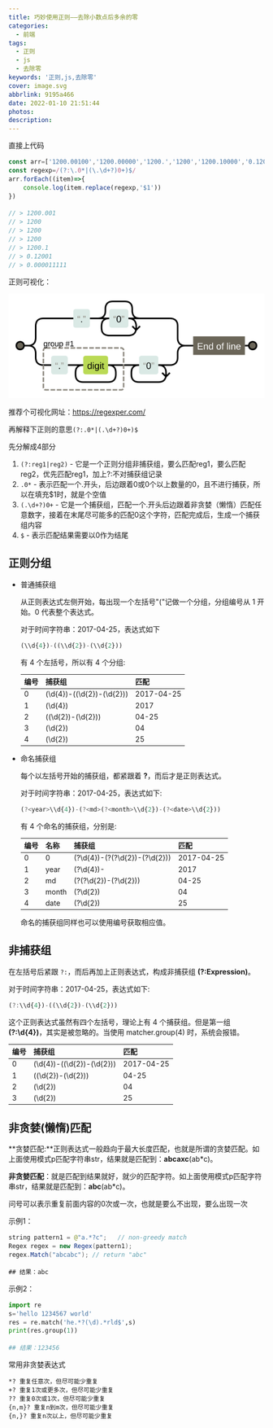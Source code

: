 ```yaml
---
title: 巧妙使用正则——去除小数点后多余的零
categories:
  - 前端
tags:
  - 正则
  - js
  - 去除零
keywords: '正则,js,去除零'
cover: image.svg
abbrlink: 9195a466
date: 2022-01-10 21:51:44
photos:
description:
---
```


直接上代码

```jsx
const arr=['1200.00100','1200.00000','1200.','1200','1200.10000','0.120010000','0.000011111']
const regexp=/(?:\.0*|(\.\d+?)0+)$/
arr.forEach((item)=>{
    console.log(item.replace(regexp,'$1'))
})

// > 1200.001
// > 1200
// > 1200
// > 1200
// > 1200.1
// > 0.12001
// > 0.000011111
```
<!-- more -->
正则可视化：

![image](js-regexp/image.svg)

推荐个可视化网址：https://regexper.com/

再解释下正则的意思`(?:.0*|(.\d+?)0+)$`

先分解成4部分

1. `(?:reg1|reg2)` - 它是一个正则分组非捕获组，要么匹配reg1，要么匹配reg2，优先匹配reg1，加上?:不对捕获组记录
2. `.0*` - 表示匹配一个.开头，后边跟着0或0个以上数量的0，且不进行捕获，所以在填充$1时，就是个空值
3. `(.\d+?)0+` - 它是一个捕获组，匹配一个.开头后边跟着非贪婪（懒惰）匹配任意数字，接着在末尾尽可能多的匹配0这个字符，匹配完成后，生成一个捕获组内容
4. `$` - 表示匹配结果需要以0作为结尾

## 正则分组

- 普通捕获组

  从正则表达式左侧开始，每出现一个左括号"("记做一个分组，分组编号从 1 开始。0 代表整个表达式。

  对于时间字符串：2017-04-25，表达式如下

  ```js
  (\\d{4})-((\\d{2})-(\\d{2}))
  ```

  有 4 个左括号，所以有 4 个分组:

  | 编号 | 捕获组                    | 匹配       |
  | :--- | :------------------------ | :--------- |
  | 0    | (\d{4})-((\d{2})-(\d{2})) | 2017-04-25 |
  | 1    | (\d{4})                   | 2017       |
  | 2    | ((\d{2})-(\d{2}))         | 04-25      |
  | 3    | (\d{2})                   | 04         |
  | 4    | (\d{2})                   | 25         |

- 命名捕获组

  每个以左括号开始的捕获组，都紧跟着 **?**，而后才是正则表达式。

  对于时间字符串：2017-04-25，表达式如下:

  ```js
  (?<year>\\d{4})-(?<md>(?<month>\\d{2})-(?<date>\\d{2}))
  ```

  有 4 个命名的捕获组，分别是:

  | 编号 | 名称  | 捕获组                        | 匹配       |
  | :--- | :---- | :---------------------------- | :--------- |
  | 0    | 0     | (?\d{4})-(?(?\d{2})-(?\d{2})) | 2017-04-25 |
  | 1    | year  | (?\d{4})-                     | 2017       |
  | 2    | md    | (?(?\d{2})-(?\d{2}))          | 04-25      |
  | 3    | month | (?\d{2})                      | 04         |
  | 4    | date  | (?\d{2})                      | 25         |

  命名的捕获组同样也可以使用编号获取相应值。

## 非捕获组

在左括号后紧跟 `?:`，而后再加上正则表达式，构成非捕获组 **(?:Expression)**。

对于时间字符串：2017-04-25，表达式如下:

```js
(?:\\d{4})-((\\d{2})-(\\d{2}))
```

这个正则表达式虽然有四个左括号，理论上有 4 个捕获组。但是第一组 **(?:\d{4})**，其实是被忽略的。当使用 matcher.group(4) 时，系统会报错。

| 编号 | 捕获组                    | 匹配       |
| :--- | :------------------------ | :--------- |
| 0    | (\d{4})-((\d{2})-(\d{2})) | 2017-04-25 |
| 1    | ((\d{2})-(\d{2}))         | 04-25      |
| 2    | (\d{2})                   | 04         |
| 3    | (\d{2})                   | 25         |

## 非贪婪(懒惰)匹配

**贪婪匹配:**正则表达式一般趋向于最大长度匹配，也就是所谓的贪婪匹配。如上面使用模式p匹配字符串str，结果就是匹配到：**abcaxc**(ab*c)。

**非贪婪匹配**：就是匹配到结果就好，就少的匹配字符。如上面使用模式p匹配字符串str，结果就是匹配到：**abc**(ab*c)。

问号可以表示重复前面内容的0次或一次，也就是要么不出现，要么出现一次

示例1：

```java
string pattern1 = @"a.*?c";   // non-greedy match 
Regex regex = new Regex(pattern1);
regex.Match("abcabc"); // return "abc"

## 结果：abc
```

示例2：

```python
import re
s='hello 1234567 world'
res = re.match('he.*?(\d).*rld$',s)
print(res.group(1))

## 结果：123456
```

常用非贪婪表达式

```plaintext
*? 重复任意次，但尽可能少重复
+? 重复1次或更多次，但尽可能少重复
?? 重复0次或1次，但尽可能少重复
{n,m}? 重复n到m次，但尽可能少重复
{n,}? 重复n次以上，但尽可能少重复
```